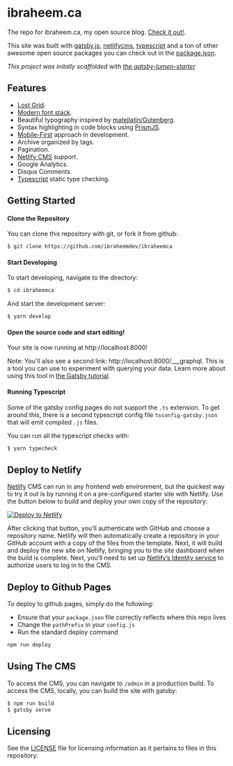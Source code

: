 # ibraheem.ca

The repo for ibraheem.ca, my open source blog. [Check it out!](https://ibraheem.ca/).

This site was built with [gatsby.js](https://www.gatsbyjs.org/), [netlifycms](https://github.com/netlify/netlify-cms), [typescript](https://www.typescriptlang.org/) and a ton of other awesome open source packages you can check out in the [package.json](https://github.com/ibraheemdev/ibraheemca/blob/master/package.json).

*This project was initally scaffolded with [the gatsby-lumen-starter](https://github.com/alxshelepenok/gatsby-starter-lumen)*

## Features
+ [Lost Grid](http://lostgrid.org).
+ [Modern font stack](https://bitsofco.de/the-new-system-font-stack).
+ Beautiful typography inspired by [matejlatin/Gutenberg](https://github.com/matejlatin/Gutenberg).
+ Syntax highlighting in code blocks using [PrismJS](http://prismjs.com).
+ [Mobile-First](https://medium.com/@mrmrs_/mobile-first-css-48bc4cc3f60f) approach in development.
+ Archive organized by tags.
+ Pagination.
+ [Netlify CMS](https://www.netlifycms.org) support.
+ Google Analytics.
+ Disqus Comments.
+ [Typescript](https://www.typescriptlang.org/) static type checking.

## Getting Started

#### Clone the Repository

You can clone this repository with git, or fork it from github:
```bash
$ git clone https://github.com/ibraheemdev/ibraheemca
```

#### Start Developing

To start developing, navigate to the directory:
```bash
$ cd ibraheemca
```

And start the development server:
```bash
$ yarn develop
```

#### Open the source code and start editing!

Your site is now running at http://localhost:8000!

Note: You'll also see a second link: http://localhost:8000/___graphql. This is a tool you can use to experiment with querying your data. Learn more about using this tool in [the Gatsby tutorial](https://www.gatsbyjs.com/tutorial/part-five/#introducing-graphiql).

#### Running Typescript

Some of the gatsby config pages do not support the `.ts` extension. To get around this, there is a second typescript config file `tsconfig-gatsby.json` that will emit compiled `.js` files.

You can run all the typescript checks with:
```bash
$ yarn typecheck
```

## Deploy to Netlify

[Netlify](https://netlify.com) CMS can run in any frontend web environment, but the quickest way to try it out is by running it on a pre-configured starter site with Netlify. Use the button below to build and deploy your own copy of the repository:

<a href="https://app.netlify.com/start/deploy?repository=https://github.com/ibraheemdev/ibraheemca" target="_blank"><img src="https://www.netlify.com/img/deploy/button.svg" alt="Deploy to Netlify"></a>

After clicking that button, you’ll authenticate with GitHub and choose a repository name. Netlify will then automatically create a repository in your GitHub account with a copy of the files from the template. Next, it will build and deploy the new site on Netlify, bringing you to the site dashboard when the build is complete. Next, you’ll need to set up [Netlify’s Identity service](https://docs.netlify.com/visitor-access/git-gateway/#setup-and-settings) to authorize users to log in to the CMS.

## Deploy to Github Pages

To deploy to github pages, simply do the following:

- Ensure that your `package.json` file correctly reflects where this repo lives
- Change the `pathPrefix` in your `config.js`
- Run the standard deploy command

```sh
npm run deploy
```

## Using The CMS

To access the CMS, you can navigate to `/admin` in a production build. To access the CMS, locally, you can build the site with gatsby:
```bash
$ npm run build
$ gatsby serve
```

## Licensing

See the [LICENSE](https://github.com/ibraheemdev/ibraheemca/blob/master/LICENSE) file for licensing information as it pertains to files in this repository.
